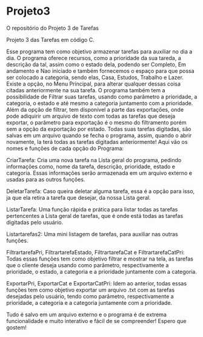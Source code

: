 # Projeto3
O repositório do Projeto 3 de Tarefas

Projeto 3 das Tarefas em código C.

Esse programa tem como objetivo armazenar tarefas para auxiliar no dia a dia.
O programa oferece recursos, como a prioridade da sua tareda, a descrição da tal, assim como o estado dela, podendo ser Completo, Em andamento e Nao iniciado e também fornecemos o espaço para que possa ser colocado a categoria, sendo elas, Casa, Estudos, Trabalho
e Lazer. Existe a opção, no Menu Principal, para alterar qualquer dessas coisa citadas anteriormente na sua tarefa.
O programa também tem a possibilidade de Filtrar suas tarefas, usando como parâmetro a prioridade, a categoria, o estado e até mesmo a categoria juntamento com a prioridade. Além da opção de filtrar, tem disponível a parte das exportações, onde pode adiquirir
um arquivo de texto com todas as tarefas que deseja exportar, o parâmetro para exportação é o mesmo do filtramento porém sem a opção da exportação por estado. 
Todas suas tarefas digitadas, são salvas em um arquivo quando se fecha o programa, assim, quando o abrir novamente, la terá todas as tarefas digitadas anteriormente!
Aqui vão os nomes e funções de cada opção do Programa:

CriarTarefa: Cria uma nova tarefa na Lista geral do programa, pedindo informações como, nome da tarefa, descrição, prioridade, estado e categoria. Essas informações serão armazenada em um arquivo externo e usadas para as outros funções.

DeletarTarefa: Caso queira deletar alguma tarefa, essa é a opção para isso, ja que ela retira a tarefa que desejar, da nossa Lista geral.

ListarTarefa: Uma função rápida e prática para listar todas as tarefas pertencentes a Lista geral de tarefas, que é onde está todas as tarefas digitadas pelo usuário.

Listartarefas2: Uma mini listagem de tarefas, para auxiliar nas outras funções.

FiltrartarefaPri, FiltrartarefaEstado, FiltrartarefaCat e FiltrartarefaCatPri: Todas essas funções tem como objetivo filtrar e mostrar na tela, as tarefas que o cliente deseja usando como parâmetro, respectivamente a prioridade, o estado, a categoria
e a prioridade juntamente com a categoria.

ExportarPri, ExportarCat e ExportarCatPri: Idem ao anterior, todas essas funções tem como objetivo exportar um arquivo .txt com as tarefas desejadas pelo usuário, tendo como parâmetro, respectivamente a prioridade, a categoria e 
a categoria juntamente com a prioridade.

Tudo é salvo em um arquivo externo e o programa é de extrema funcionalidade e muito interativo e fácil de se compreender! 
Espero que gostem!
